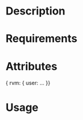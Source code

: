 Description
===========

Requirements
============

Attributes
==========
{ rvm: { user: ... }}

Usage
=====

